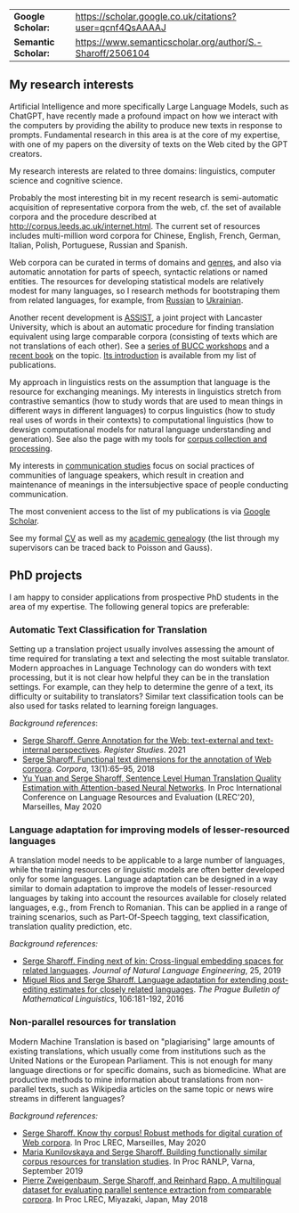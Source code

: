 |                       |                                                             |
|-----------------------|-------------------------------------------------------------|
| **Google Scholar:**   | <https://scholar.google.co.uk/citations?user=qcnf4QsAAAAJ>  |
| **Semantic Scholar:** | <https://www.semanticscholar.org/author/S.-Sharoff/2506104> |

## My research interests

Artificial Intelligence and more specifically Large Language Models,
such as ChatGPT, have recently made a profound impact on how we interact
with the computers by providing the ability to produce new texts in
response to prompts. Fundamental research in this area is at the core of
my expertise, with one of my papers on the diversity of texts on the Web
cited by the GPT creators.

My research interests are related to three domains: linguistics,
computer science and cognitive science.

Probably the most interesting bit in my recent research is
semi-automatic acquisition of representative corpora from the web, cf.
the set of available corpora and the procedure described at
<http://corpus.leeds.ac.uk/internet.html>. The current set of resources
includes multi-million word corpora for Chinese, English, French,
German, Italian, Polish, Portuguese, Russian and Spanish.

Web corpora can be curated in terms of domains and [genres](webgenres/),
and also via automatic annotation for parts of speech, syntactic
relations or named entities. The resources for developing statistical
models are relatively modest for many languages, so I research methods
for bootstraping them from related languages, for example, from
[Russian](publications/2011-dialog-sharoff-nivre.pdf) to
[Ukrainian](publications/2016-HyTra.pdf).

Another recent development is
[ASSIST](http://ucrel.lancs.ac.uk/projects/assist/), a joint project
with Lancaster University, which is about an automatic procedure for
finding translation equivalent using large comparable corpora
(consisting of texts which are not translations of each other). See a
[series of BUCC workshops](https://comparable.limsi.fr/) and a [recent
book](https://link.springer.com/book/10.1007/978-3-031-31384-4) on the
topic. [Its introduction](publications/2023-bucc-intro.pdf) is available
from my list of publications.

My approach in linguistics rests on the assumption that language is the
resource for exchanging meanings. My interests in linguistics stretch
from contrastive semantics (how to study words that are used to mean
things in different ways in different languages) to corpus linguistics
(how to study real uses of words in their contexts) to computational
linguistics (how to dewsign computational models for natural language
understanding and generation). See also the page with my tools for
[corpus collection and
processing](http://corpus.leeds.ac.uk/internet.html).

My interests in [communication studies](communication.html) focus on
social practices of communities of language speakers, which result in
creation and maintenance of meanings in the intersubjective space of
people conducting communication.

The most convenient access to the list of my publications is via [Google
Scholar](https://scholar.google.co.uk/citations?user=qcnf4QsAAAAJ).

See my formal [CV](cv-formal.pdf) as well as my [academic
genealogy](lineage.html) (the list through my supervisors can be traced
back to Poisson and Gauss).

## PhD projects

I am happy to consider applications from prospective PhD students in the
area of my expertise. The following general topics are preferable:

### Automatic Text Classification for Translation

Setting up a translation project usually involves assessing the amount
of time required for translating a text and selecting the most suitable
translator. Modern approaches in Language Technology can do wonders with
text processing, but it is not clear how helpful they can be in the
translation settings. For example, can they help to determine the genre
of a text, its difficulty or suitability to translators? Similar text
classification tools can be also used for tasks related to learning
foreign languages.

*Background references*:

-   [Serge Sharoff. Genre Annotation for the Web: text-external and
    text-internal perspectives](publications/2021-register.pdf).
    *Register Studies*. 2021
-   [Serge Sharoff. Functional text dimensions for the annotation of Web
    corpora](publications/2018-ftd.pdf). *Corpora*, 13(1):65–95, 2018
-   [Yu Yuan and Serge Sharoff, Sentence Level Human Translation Quality
    Estimation with Attention-based Neural
    Networks](publications/2020-LREC-htqe.pdf). In Proc International
    Conference on Language Resources and Evaluation (LREC'20),
    Marseilles, May 2020

### Language adaptation for improving models of lesser-resourced languages

A translation model needs to be applicable to a large number of
languages, while the training resources or linguistic models are often
better developed only for some languages. Language adaptation can be
designed in a way similar to domain adaptation to improve the models of
lesser-resourced languages by taking into account the resources
available for closely related languages, e.g., from French to Romanian.
This can be applied in a range of training scenarios, such as
Part-Of-Speech tagging, text classification, translation quality
prediction, etc.

*Background references:*

-   [Serge Sharoff. Finding next of kin: Cross-lingual embedding spaces
    for related languages](publications/2019-jnle.pdf). *Journal of
    Natural Language Engineering*, 25, 2019
-   [Miguel Rios and Serge Sharoff. Language adaptation for extending
    post-editing estimates for closely related
    languages](publications/2016-pbml.pdf). *The Prague Bulletin of
    Mathematical Linguistics*, 106:181-192, 2016

### Non-parallel resources for translation

Modern Machine Translation is based on "plagiarising" large amounts of
existing translations, which usually come from institutions such as the
United Nations or the European Parliament. This is not enough for many
language directions or for specific domains, such as biomedicine. What
are productive methods to mine information about translations from
non-parallel texts, such as Wikipedia articles on the same topic or news
wire streams in different languages?

*Background references:*

-   [Serge Sharoff. Know thy corpus! Robust methods for digital curation
    of Web corpora](publications/2020-LREC-anatomy.pdf). In Proc LREC,
    Marseilles, May 2020
-   [Maria Kunilovskaya and Serge Sharoff. Building functionally similar
    corpus resources for translation
    studies](publications/2019-RANLP.pdf). In Proc RANLP, Varna,
    September 2019
-   [Pierre Zweigenbaum, Serge Sharoff, and Reinhard Rapp. A
    multilingual dataset for evaluating parallel sentence extraction
    from comparable corpora](publications/2018-lrec-bucc.pdf). In Proc
    LREC, Miyazaki, Japan, May 2018
